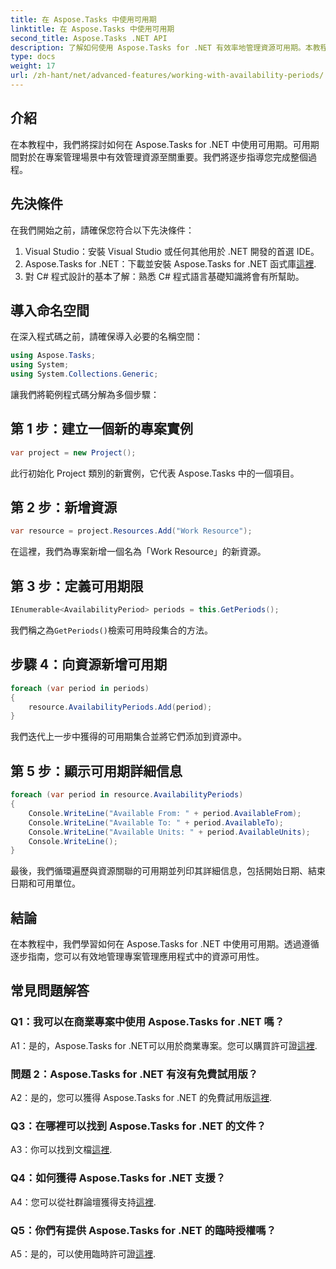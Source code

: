 ```yaml
---
title: 在 Aspose.Tasks 中使用可用期
linktitle: 在 Aspose.Tasks 中使用可用期
second_title: Aspose.Tasks .NET API
description: 了解如何使用 Aspose.Tasks for .NET 有效率地管理資源可用期。本教程提供了有關在 .NET 專案中使用可用期的逐步指南。
type: docs
weight: 17
url: /zh-hant/net/advanced-features/working-with-availability-periods/
---
```

## 介紹

在本教程中，我們將探討如何在 Aspose.Tasks for .NET 中使用可用期。可用期間對於在專案管理場景中有效管理資源至關重要。我們將逐步指導您完成整個過程。

## 先決條件

在我們開始之前，請確保您符合以下先決條件：

1. Visual Studio：安裝 Visual Studio 或任何其他用於 .NET 開發的首選 IDE。
2.  Aspose.Tasks for .NET：下載並安裝 Aspose.Tasks for .NET 函式庫[這裡](https://releases.aspose.com/tasks/net/).
3. 對 C# 程式設計的基本了解：熟悉 C# 程式語言基礎知識將會有所幫助。

## 導入命名空間

在深入程式碼之前，請確保導入必要的名稱空間：

```csharp
using Aspose.Tasks;
using System;
using System.Collections.Generic;


```

讓我們將範例程式碼分解為多個步驟：

## 第 1 步：建立一個新的專案實例

```csharp
var project = new Project();
```

此行初始化 Project 類別的新實例，它代表 Aspose.Tasks 中的一個項目。

## 第 2 步：新增資源

```csharp
var resource = project.Resources.Add("Work Resource");
```

在這裡，我們為專案新增一個名為「Work Resource」的新資源。

## 第 3 步：定義可用期限

```csharp
IEnumerable<AvailabilityPeriod> periods = this.GetPeriods();
```

我們稱之為`GetPeriods()`檢索可用時段集合的方法。

## 步驟 4：向資源新增可用期

```csharp
foreach (var period in periods)
{
    resource.AvailabilityPeriods.Add(period);
}
```

我們迭代上一步中獲得的可用期集合並將它們添加到資源中。

## 第 5 步：顯示可用期詳細信息

```csharp
foreach (var period in resource.AvailabilityPeriods)
{
    Console.WriteLine("Available From: " + period.AvailableFrom);
    Console.WriteLine("Available To: " + period.AvailableTo);
    Console.WriteLine("Available Units: " + period.AvailableUnits);
    Console.WriteLine();
}
```

最後，我們循環遍歷與資源關聯的可用期並列印其詳細信息，包括開始日期、結束日期和可用單位。

## 結論

在本教程中，我們學習如何在 Aspose.Tasks for .NET 中使用可用期。透過遵循逐步指南，您可以有效地管理專案管理應用程式中的資源可用性。

## 常見問題解答

### Q1：我可以在商業專案中使用 Aspose.Tasks for .NET 嗎？

 A1：是的，Aspose.Tasks for .NET可以用於商業專案。您可以購買許可證[這裡](https://purchase.aspose.com/buy).

### 問題 2：Aspose.Tasks for .NET 有沒有免費試用版？

A2：是的，您可以獲得 Aspose.Tasks for .NET 的免費試用版[這裡](https://releases.aspose.com/).

### Q3：在哪裡可以找到 Aspose.Tasks for .NET 的文件？

A3：你可以找到文檔[這裡](https://reference.aspose.com/tasks/net/).

### Q4：如何獲得 Aspose.Tasks for .NET 支援？

A4：您可以從社群論壇獲得支持[這裡](https://forum.aspose.com/c/tasks/15).

### Q5：你們有提供 Aspose.Tasks for .NET 的臨時授權嗎？

 A5：是的，可以使用臨時許可證[這裡](https://purchase.aspose.com/temporary-license/).